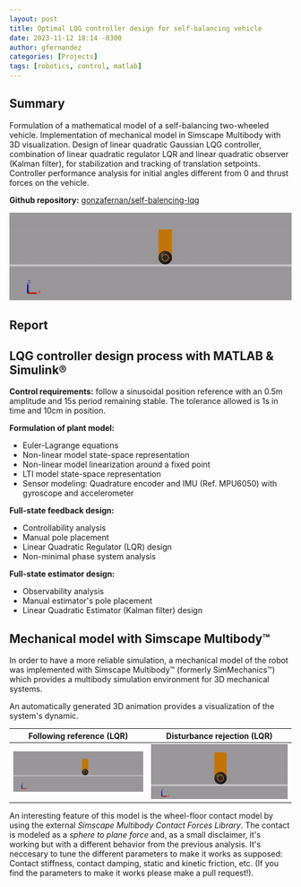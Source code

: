 ```yaml
---
layout: post
title: Optimal LQG controller design for self-balancing vehicle
date: 2023-11-12 18:14 -0300
author: gfernandez
categories: [Projects]
tags: [robotics, control, matlab]
---
```


## Summary
Formulation of a mathematical model of a self-balancing two-wheeled vehicle.
Implementation of mechanical model in Simscape Multibody with 3D visualization.
Design of linear quadratic Gaussian LQG controller, combination of linear 
quadratic regulator LQR and linear quadratic observer (Kalman filter), for 
stabilization and tracking of translation setpoints.
Controller performance analysis for initial angles different from 0 and thrust 
forces on the vehicle.

**Github repository:** [gonzafernan/self-balencing-lqg](https://github.com/gonzafernan/self-balancing-lqg)

![](/assets/img/reference_lqr.gif)

## Report
<center> 
    <object data="/assets/pdf/self_balancing_lqg_control.pdf"
            width="100%"
            height="700"> 
    </object> 
</center>

## LQG controller design process with MATLAB & Simulink®
**Control requirements:** follow a sinusoidal position reference with an 0.5m amplitude and 15s period remaining stable. 
The tolerance allowed is 1s in time and 10cm in position.

**Formulation of plant model:**
- Euler-Lagrange equations
- Non-linear model state-space representation
- Non-linear model linearization around a fixed point
- LTI model state-space representation
- Sensor modeling: Quadrature encoder and IMU (Ref. MPU6050) with gyroscope and accelerometer

**Full-state feedback design:** 
- Controllability analysis
- Manual pole placement
- Linear Quadratic Regulator (LQR) design
- Non-minimal phase system analysis

**Full-state estimator design:** 
- Observability analysis
- Manual estimator's pole placement
- Linear Quadratic Estimator (Kalman filter) design

## Mechanical model with Simscape Multibody™
In order to have a more reliable simulation, a mechanical model of the robot was implemented with Simscape Multibody™ (formerly SimMechanics™)  which provides a multibody simulation environment for 3D mechanical systems.

An automatically generated 3D animation provides a visualization of the system's dynamic.

| Following reference (LQR) | Disturbance rejection (LQR) |
|:-------------------------:|:---------------------------:|
|![](/assets/img/reference_lqr.gif)|![](/assets/img/disturbance_lqr.gif)|

An interesting feature of this model is the wheel-floor contact model by using the external *Simscape Multibody Contact Forces Library*. The contact is modeled as a *sphere to plane force* and, as a small disclaimer, it's working but with a different behavior from the previous analysis. It's neccesary to tune the different parameters to make it works as supposed: Contact stiffness, contact damping, static and kinetic friction, etc. (If you find the parameters to make it works please make a pull request!).
